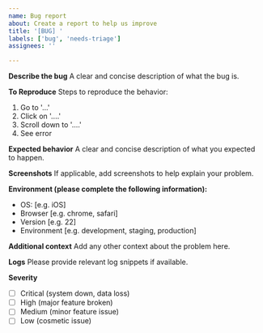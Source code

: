 ```yaml
---
name: Bug report
about: Create a report to help us improve
title: '[BUG] '
labels: ['bug', 'needs-triage']
assignees: ''

---
```


**Describe the bug**
A clear and concise description of what the bug is.

**To Reproduce**
Steps to reproduce the behavior:
1. Go to '...'
2. Click on '....'
3. Scroll down to '....'
4. See error

**Expected behavior**
A clear and concise description of what you expected to happen.

**Screenshots**
If applicable, add screenshots to help explain your problem.

**Environment (please complete the following information):**
 - OS: [e.g. iOS]
 - Browser [e.g. chrome, safari]
 - Version [e.g. 22]
 - Environment [e.g. development, staging, production]

**Additional context**
Add any other context about the problem here.

**Logs**
Please provide relevant log snippets if available.

**Severity**
- [ ] Critical (system down, data loss)
- [ ] High (major feature broken)
- [ ] Medium (minor feature issue)
- [ ] Low (cosmetic issue)